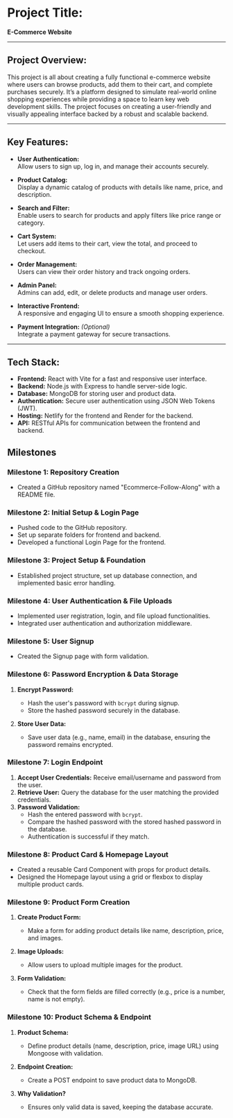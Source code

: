 # Project Title:  
**E-Commerce Website**

---

## Project Overview:  
This project is all about creating a fully functional e-commerce website where users can browse products, add them to their cart, and complete purchases securely. It’s a platform designed to simulate real-world online shopping experiences while providing a space to learn key web development skills. The project focuses on creating a user-friendly and visually appealing interface backed by a robust and scalable backend.

---

## Key Features:  

- **User Authentication:**  
  Allow users to sign up, log in, and manage their accounts securely.  

- **Product Catalog:**  
  Display a dynamic catalog of products with details like name, price, and description.  

- **Search and Filter:**  
  Enable users to search for products and apply filters like price range or category.  

- **Cart System:**  
  Let users add items to their cart, view the total, and proceed to checkout.  

- **Order Management:**  
  Users can view their order history and track ongoing orders.  

- **Admin Panel:**  
  Admins can add, edit, or delete products and manage user orders.  

- **Interactive Frontend:**  
  A responsive and engaging UI to ensure a smooth shopping experience.  

- **Payment Integration:** *(Optional)*  
  Integrate a payment gateway for secure transactions.  

---

## Tech Stack:  

- **Frontend:** React with Vite for a fast and responsive user interface.  
- **Backend:** Node.js with Express to handle server-side logic.  
- **Database:** MongoDB for storing user and product data.  
- **Authentication:** Secure user authentication using JSON Web Tokens (JWT).  
- **Hosting:** Netlify for the frontend and Render for the backend.  
- **API:** RESTful APIs for communication between the frontend and backend.  


## Milestones

### Milestone 1: Repository Creation

* Created a GitHub repository named "Ecommerce-Follow-Along" with a README file.

### Milestone 2: Initial Setup & Login Page

* Pushed code to the GitHub repository.
* Set up separate folders for frontend and backend.
* Developed a functional Login Page for the frontend.

### Milestone 3: Project Setup & Foundation

* Established project structure, set up database connection, and implemented basic error handling.

### Milestone 4: User Authentication & File Uploads

* Implemented user registration, login, and file upload functionalities.
* Integrated user authentication and authorization middleware.

### Milestone 5: User Signup

* Created the Signup page with form validation.

### Milestone 6: Password Encryption & Data Storage

1. **Encrypt Password:**
    * Hash the user's password with `bcrypt` during signup.
    * Store the hashed password securely in the database.

2. **Store User Data:**
    * Save user data (e.g., name, email) in the database, ensuring the password remains encrypted.

### Milestone 7: Login Endpoint

1. **Accept User Credentials:** Receive email/username and password from the user.
2. **Retrieve User:** Query the database for the user matching the provided credentials.
3. **Password Validation:**
    * Hash the entered password with `bcrypt`.
    * Compare the hashed password with the stored hashed password in the database.
    * Authentication is successful if they match.

### Milestone 8: Product Card & Homepage Layout

* Created a reusable Card Component with props for product details.
* Designed the Homepage layout using a grid or flexbox to display multiple product cards.


### Milestone 9: Product Form Creation

1. **Create Product Form:**
   - Make a form for adding product details like name, description, price, and images.

2. **Image Uploads:**
   - Allow users to upload multiple images for the product.

3. **Form Validation:**
   - Check that the form fields are filled correctly (e.g., price is a number, name is not empty).

### Milestone 10: Product Schema & Endpoint

1. **Product Schema:**
   - Define product details (name, description, price, image URL) using Mongoose with validation.

2. **Endpoint Creation:**
   - Create a POST endpoint to save product data to MongoDB.

3. **Why Validation?**
   - Ensures only valid data is saved, keeping the database accurate.
